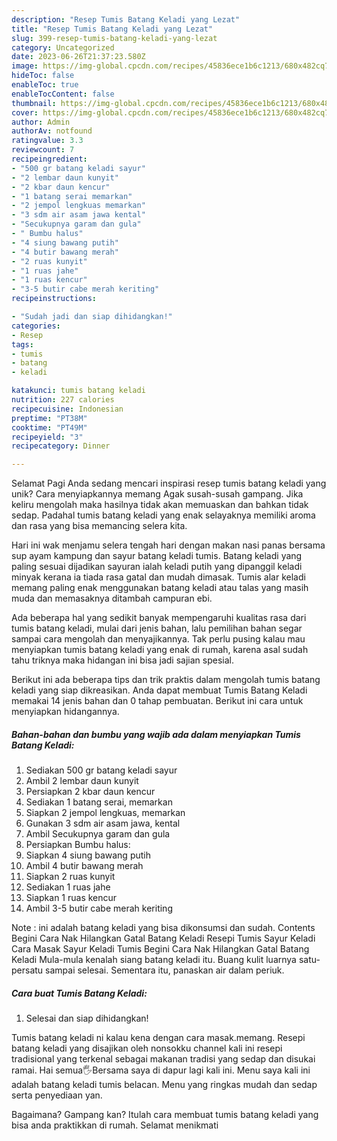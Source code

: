 ```yaml
---
description: "Resep Tumis Batang Keladi yang Lezat"
title: "Resep Tumis Batang Keladi yang Lezat"
slug: 399-resep-tumis-batang-keladi-yang-lezat
category: Uncategorized
date: 2023-06-26T21:37:23.580Z
image: https://img-global.cpcdn.com/recipes/45836ece1b6c1213/680x482cq70/tumis-batang-keladi-foto-resep-utama.jpg
hideToc: false
enableToc: true
enableTocContent: false
thumbnail: https://img-global.cpcdn.com/recipes/45836ece1b6c1213/680x482cq70/tumis-batang-keladi-foto-resep-utama.jpg
cover: https://img-global.cpcdn.com/recipes/45836ece1b6c1213/680x482cq70/tumis-batang-keladi-foto-resep-utama.jpg
author: Admin
authorAv: notfound
ratingvalue: 3.3
reviewcount: 7
recipeingredient:
- "500 gr batang keladi sayur"
- "2 lembar daun kunyit"
- "2 kbar daun kencur"
- "1 batang serai memarkan"
- "2 jempol lengkuas memarkan"
- "3 sdm air asam jawa kental"
- "Secukupnya garam dan gula"
- " Bumbu halus"
- "4 siung bawang putih"
- "4 butir bawang merah"
- "2 ruas kunyit"
- "1 ruas jahe"
- "1 ruas kencur"
- "3-5 butir cabe merah keriting"
recipeinstructions:

- "Sudah jadi dan siap dihidangkan!"
categories:
- Resep
tags:
- tumis
- batang
- keladi

katakunci: tumis batang keladi 
nutrition: 227 calories
recipecuisine: Indonesian
preptime: "PT38M"
cooktime: "PT49M"
recipeyield: "3"
recipecategory: Dinner

---
```



Selamat Pagi Anda sedang mencari inspirasi resep tumis batang keladi yang unik? Cara menyiapkannya memang Agak susah-susah gampang. Jika keliru mengolah maka hasilnya tidak akan memuaskan dan bahkan tidak sedap. Padahal tumis batang keladi yang enak selayaknya memiliki aroma dan rasa yang bisa memancing selera kita.


Hari ini wak menjamu selera tengah hari dengan makan nasi panas bersama sup ayam kampung dan sayur batang keladi tumis. Batang keladi yang paling sesuai dijadikan sayuran ialah keladi putih yang dipanggil keladi minyak kerana ia tiada rasa gatal dan mudah dimasak. Tumis alar keladi memang paling enak menggunakan batang keladi atau talas yang masih muda dan memasaknya ditambah campuran ebi.

Ada beberapa hal yang sedikit banyak mempengaruhi kualitas rasa dari tumis batang keladi, mulai dari jenis bahan, lalu pemilihan bahan segar sampai cara mengolah dan menyajikannya. Tak perlu pusing kalau mau menyiapkan tumis batang keladi yang enak di rumah, karena asal sudah tahu triknya maka hidangan ini bisa jadi sajian spesial.


Berikut ini ada beberapa tips dan trik praktis dalam mengolah tumis batang keladi yang siap dikreasikan. Anda dapat membuat Tumis Batang Keladi memakai 14 jenis bahan dan 0 tahap pembuatan. Berikut ini cara untuk menyiapkan hidangannya.

<!--inarticleads1-->

##### Bahan-bahan dan bumbu yang wajib ada dalam menyiapkan Tumis Batang Keladi:

1. Sediakan 500 gr batang keladi sayur
1. Ambil 2 lembar daun kunyit
1. Persiapkan 2 kbar daun kencur
1. Sediakan 1 batang serai, memarkan
1. Siapkan 2 jempol lengkuas, memarkan
1. Gunakan 3 sdm air asam jawa, kental
1. Ambil Secukupnya garam dan gula
1. Persiapkan  Bumbu halus:
1. Siapkan 4 siung bawang putih
1. Ambil 4 butir bawang merah
1. Siapkan 2 ruas kunyit
1. Sediakan 1 ruas jahe
1. Siapkan 1 ruas kencur
1. Ambil 3-5 butir cabe merah keriting


Note : ini adalah batang keladi yang bisa dikonsumsi dan sudah. Contents Begini Cara Nak Hilangkan Gatal Batang Keladi Resepi Tumis Sayur Keladi Cara Masak Sayur Keladi Tumis Begini Cara Nak Hilangkan Gatal Batang Keladi Mula-mula kenalah siang batang keladi itu. Buang kulit luarnya satu-persatu sampai selesai. Sementara itu, panaskan air dalam periuk. 

<!--inarticleads2-->

##### Cara buat Tumis Batang Keladi:


1. Selesai dan siap dihidangkan!

Tumis batang keladi ni kalau kena dengan cara masak.memang. Resepi batang keladi yang disajikan oleh nonsokku channel kali ini resepi tradisional yang terkenal sebagai makanan tradisi yang sedap dan disukai ramai. Hai semua🖐️Bersama saya di dapur lagi kali ini. Menu saya kali ini adalah batang keladi tumis belacan. Menu yang ringkas mudah dan sedap serta penyediaan yan. 

Bagaimana? Gampang kan? Itulah cara membuat tumis batang keladi yang bisa anda praktikkan di rumah. Selamat menikmati
